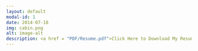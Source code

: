 ```yaml
---
layout: default
modal-id: 1
date: 2014-07-18
img: cabin.png
alt: image-alt
description: <a href = "PDF/Resume.pdf">Click Here to Download My Resume</a><p align = "left"><strong>Education</strong>- Business Major at Allegheny College GPA 3.832</p><p align = "left"><strong>Relevant Coursework</strong>- Fund of Financial Accounting, Fraud and Business Ethics, Economic Statistics, Macroeconomic Theory, International Business, Intro to Bloomberg Terminals, Software Engineering, Software Innovation II</p></p><p align = "left">_________________________________________________________________________________________</p><p align = "left"><strong>INTERNSHIPS</strong></p></p><p align = "left"><strong>Incoming Barclays Summer Analyst-------------------------- June 2022 - Aug 2022</strong></p><p align = "left"><strong>VITA Tax Intern--------------------------------------------------- Feb 2022 - May 2022</strong></p><p align = "left">- VITA/TCE IRS certified and completed 60 hours of tax preparation by effectively communicating with clients and composing accurate, correct, and detailed tax returns</p><p align = "left">- Dedicated to doing free tax returns for the lower tax bracket and underprivileged residents of Meadville</p><p align = "left">_________________________________________________________________________________________</p><p align = "left"><strong>ACTIVITIES AND SKILLS</strong></p><p align = "left"><strong>Community Service</strong>- Volunteering at Native American Reservations in Red Cliff, Wisconsin (2017), Youth With A Mission Volunteer (2015), Volunteering trip to Bolivia with 4CM (2014), Volunteering trip to Dominican Republic, Argentina, Brazil, Paraguay, Nicaragua, and Panama with LFC (2007 - 2014)</p><p align = "left"><strong>Skills</strong>- Coachable, Dedicated, Teamwork, Leadership, Attention to Detail, Organization, Communication, Responsibility, Time Management, Problem Solving, Global Outlook, Data Analysis, Human Resources, Product Knowledge, Customer Service</p><p align = "left">_________________________________________________________________________________________</p><p align = "left"><strong>ADDITIONAL INFORMATION</strong></p><p align = "left"><strong>Technical Skills</strong>- MS Word, MS Excel, MS PowerPoint, Stata  <p align = "left"><strong>Languages</strong>- Fluent in English and Conversational in Korean</p> <p align = "left"><strong>Honors and Certifications</strong>- Allegheny College Distinguished Alden Scholar</p><p align = "left"> (2020 - Present), Bloomberg Market Concepts Certificate  (2019 - Present), VITA/TCE Certification at Internal Revenue Service (2022-Present)</p><img class="img-responsive" src="img/bloomberg.jpg" alt="certificate" /><b></b><img class="img-responsive" src="img/vita.jpg" alt="vita" />
---
```

